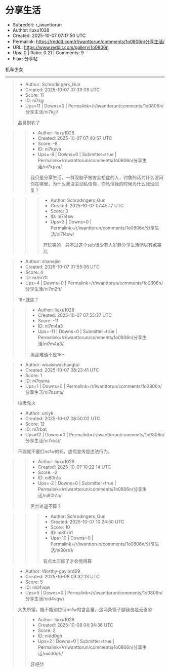 # 分享生活

- Subreddit: r_iwanttorun
- Author: liuxu1028
- Created: 2025-10-07 07:17:50 UTC
- Permalink: https://reddit.com/r/iwanttorun/comments/1o0806n/分享生活/
- URL: https://www.reddit.com/gallery/1o0806n
- Ups: 0 | Ratio: 0.21 | Comments: 9
- Flair: 分享帖


机车少女


---

> - Author: Schrodingers_Gun
> - Created: 2025-10-07 07:39:08 UTC
> - Score: 11
> - ID: ni7kjji
> - Ups=11 | Downs=0 | Permalink=/r/iwanttorun/comments/1o0806n/分享生活/ni7kjji/
>
> 晶哥别钓了

>> - Author: liuxu1028
>> - Created: 2025-10-07 07:40:57 UTC
>> - Score: -8
>> - ID: ni7kpva
>> - Ups=-8 | Downs=0 | Submitter=true | Permalink=/r/iwanttorun/comments/1o0806n/分享生活/ni7kpva/
>>
>> 我只是分享生活，一群没脑子被害妄想症的人，钓鱼的话为什么没问你在哪里，为什么我没主动私信你，你私信我的时候为什么我没回复？

>>> - Author: Schrodingers_Gun
>>> - Created: 2025-10-07 07:45:17 UTC
>>> - Score: 3
>>> - ID: ni7l4sw
>>> - Ups=3 | Downs=0 | Permalink=/r/iwanttorun/comments/1o0806n/分享生活/ni7l4sw/
>>>
>>> 开玩笑的，只不过这个sub很少有人岁静分享生活所以有点突兀

> - Author: shanejim
> - Created: 2025-10-07 07:55:06 UTC
> - Score: 4
> - ID: ni7m2ft
> - Ups=4 | Downs=0 | Permalink=/r/iwanttorun/comments/1o0806n/分享生活/ni7m2ft/
>
> 18+就这？

>> - Author: liuxu1028
>> - Created: 2025-10-07 07:55:37 UTC
>> - Score: -11
>> - ID: ni7m4a3
>> - Ups=-11 | Downs=0 | Submitter=true | Permalink=/r/iwanttorun/comments/1o0806n/分享生活/ni7m4a3/
>>
>> 黑丝难道不是18+

> - Author: woaisiwachangtui
> - Created: 2025-10-07 08:23:41 UTC
> - Score: 1
> - ID: ni7osma
> - Ups=1 | Downs=0 | Permalink=/r/iwanttorun/comments/1o0806n/分享生活/ni7osma/
>
> 垃圾鬼火

> - Author: uniyk
> - Created: 2025-10-07 08:50:02 UTC
> - Score: 12
> - ID: ni7rbat
> - Ups=12 | Downs=0 | Permalink=/r/iwanttorun/comments/1o0806n/分享生活/ni7rbat/
>
> 不漏就不要打nsfw的标，虚假宣传是违法行为。

>> - Author: liuxu1028
>> - Created: 2025-10-07 10:22:14 UTC
>> - Score: -2
>> - ID: ni80h1a
>> - Ups=-2 | Downs=0 | Submitter=true | Permalink=/r/iwanttorun/comments/1o0806n/分享生活/ni80h1a/
>>
>> 黑丝难道不算？

>>> - Author: Schrodingers_Gun
>>> - Created: 2025-10-07 10:24:50 UTC
>>> - Score: 10
>>> - ID: ni80rb1
>>> - Ups=10 | Downs=0 | Permalink=/r/iwanttorun/comments/1o0806n/分享生活/ni80rb1/
>>>
>>> 有点太压抑了才会觉得算

> - Author: Worthy-gaylord69
> - Created: 2025-10-08 03:32:13 UTC
> - Score: 5
> - ID: nid4vqw
> - Ups=5 | Downs=0 | Permalink=/r/iwanttorun/comments/1o0806n/分享生活/nid4vqw/
>
> 大失所望，能不能别拉低nsfw的含金量，这两条筷子腿我也是无语😓

>> - Author: liuxu1028
>> - Created: 2025-10-08 04:34:36 UTC
>> - Score: 2
>> - ID: nidd0gh
>> - Ups=2 | Downs=0 | Submitter=true | Permalink=/r/iwanttorun/comments/1o0806n/分享生活/nidd0gh/
>>
>> 好吧😞
